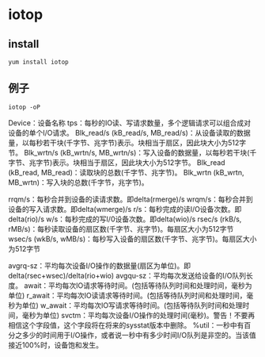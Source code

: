 # iotop

## install
```shell
yum install iotop
```

## 例子
```shell
iotop -oP
```
Device：设备名称
tps：每秒的IO读、写请求数量，多个逻辑请求可以组合成对设备的单个I/O请求。
Blk_read/s (kB_read/s, MB_read/s)：从设备读取的数据量，以每秒若干块(千字节、兆字节)表示。块相当于扇区，因此块大小为512字节。
Blk_wrtn/s (kB_wrtn/s, MB_wrtn/s)：写入设备的数据量，以每秒若干块(千字节、兆字节)表示。块相当于扇区，因此块大小为512字节。
Blk_read (kB_read, MB_read)：读取块的总数(千字节、兆字节)。
Blk_wrtn (kB_wrtn, MB_wrtn)：写入块的总数(千字节，兆字节)。

rrqm/s：每秒合并到设备的读请求数。即delta(rmerge)/s 
wrqm/s：每秒合并到设备的写入请求数。即delta(wmerge)/s 
r/s：每秒完成的读I/O设备次数。即delta(rio)/s 
w/s：每秒完成的写I/0设备次数。即delta(wio)/s 
rsec/s (rkB/s, rMB/s)：每秒读取设备的扇区数(千字节、兆字节)。每扇区大小为512字节
wsec/s (wkB/s, wMB/s)：每秒写入设备的扇区数(千字节、兆字节)。每扇区大小为512字节

avgrq-sz：平均每次设备I/O操作的数据量(扇区为单位)。即delta(rsec+wsec)/delta(rio+wio) 
avgqu-sz：平均每次发送给设备的I/O队列长度。
await：平均每次IO请求等待时间。(包括等待队列时间和处理时间，毫秒为单位)
r_await：平均每次IO读请求等待时间。(包括等待队列时间和处理时间，毫秒为单位)
w_await：平均每次IO写请求等待时间。(包括等待队列时间和处理时间，毫秒为单位)
svctm：平均每次设备I/O操作的处理时间(毫秒)。警告！不要再相信这个字段值，这个字段将在将来的sysstat版本中删除。 
%util：一秒中有百分之多少的时间用于I/O操作，或者说一秒中有多少时间I/O队列是非空的。当该值接近100%时，设备饱和发生。
